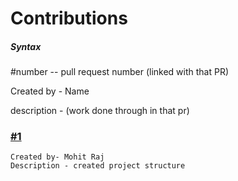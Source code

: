 # Contributions

##### Syntax 
#number  -- pull request number (linked with that PR)

Created by  - Name

description - (work done through in that pr)



### [#1](https://github.com/jatinverma14/My-Portfolio/pull/1)
    Created by- Mohit Raj
    Description - created project structure
